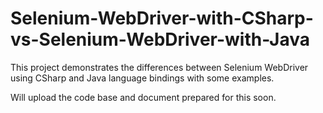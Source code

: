 # Selenium-WebDriver-with-CSharp-vs-Selenium-WebDriver-with-Java
This project demonstrates the differences between Selenium WebDriver using CSharp and Java language bindings with some examples.

Will upload the code base and document prepared for this soon.
